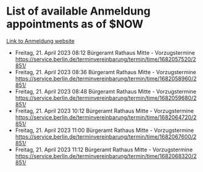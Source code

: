 # List of available Anmeldung appointments as of $NOW
[Link to Anmeldung website](https://service.berlin.de/terminvereinbarung/termin/tag.php?termin=1&anliegen[]=120686&dienstleisterlist=122210,122217,327316,122219,327312,122227,327314,122231,327346,122243,327348,122254,122252,329742,122260,329745,122262,329748,122271,327278,122273,327274,122277,327276,330436,122280,327294,122282,327290,122284,327292,122291,327270,122285,327266,122286,327264,122296,327268,150230,329760,122297,327286,122294,327284,122312,329763,122314,329775,122304,327330,122311,327334,122309,327332,317869,122281,327352,122279,329772,122283,122276,327324,122274,327326,122267,329766,122246,327318,122251,327320,122257,327322,122208,327298,122226,327300&herkunft=http%3A%2F%2Fservice.berlin.de%2Fdienstleistung%2F120686%2F)
- Freitag, 21. April 2023 08:12 Bürgeramt Rathaus Mitte - Vorzugstermine https://service.berlin.de/terminvereinbarung/termin/time/1682057520/2851/
- Freitag, 21. April 2023 08:36 Bürgeramt Rathaus Mitte - Vorzugstermine https://service.berlin.de/terminvereinbarung/termin/time/1682058960/2851/
- Freitag, 21. April 2023 08:48 Bürgeramt Rathaus Mitte - Vorzugstermine https://service.berlin.de/terminvereinbarung/termin/time/1682059680/2851/
- Freitag, 21. April 2023 10:12 Bürgeramt Rathaus Mitte - Vorzugstermine https://service.berlin.de/terminvereinbarung/termin/time/1682064720/2851/
- Freitag, 21. April 2023 11:00 Bürgeramt Rathaus Mitte - Vorzugstermine https://service.berlin.de/terminvereinbarung/termin/time/1682067600/2851/
- Freitag, 21. April 2023 11:12 Bürgeramt Rathaus Mitte - Vorzugstermine https://service.berlin.de/terminvereinbarung/termin/time/1682068320/2851/
